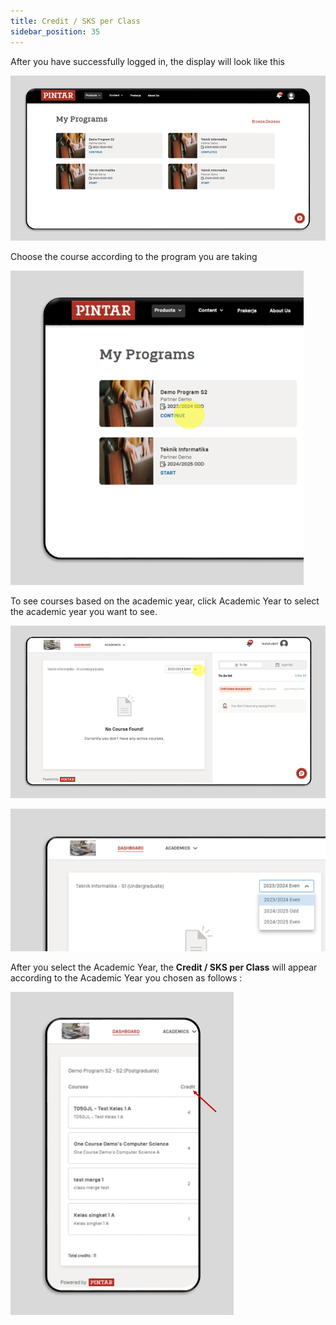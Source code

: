 ```yaml
---
title: Credit / SKS per Class
sidebar_position: 35
---
```

After you have successfully logged in, the display will look like this

![](/img/view-all-class-per-academic-year-1.eng.png)

Choose the course according to the program you are taking

![](/img/view-all-class-per-academic-year-2.eng.png)

To see courses based on the academic year, click Academic Year to select the academic year you want to see.

![](/img/view-all-class-per-academic-year-3.eng.png)

![](/img/view-all-class-per-academic-year-4.eng.png)

After you select the Academic Year, the **Credit / SKS per Class** will appear according to the Academic Year you chosen as follows :

![](/img/credit-per-class.eng.png)

